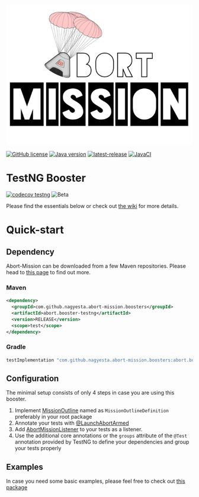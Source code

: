 ![Abort-Mission](../../.github/assets/Abort-Mission-logo_export_transparent_640.png)

[![GitHub license](https://img.shields.io/github/license/nagyesta/abort-mission?color=informational)](https://raw.githubusercontent.com/nagyesta/abort-mission/main/LICENSE)
[![Java version](https://img.shields.io/badge/Java%20version-11-yellow?logo=java)](https://img.shields.io/badge/Java%20version-11-yellow?logo=java)
[![latest-release](https://img.shields.io/github/v/tag/nagyesta/abort-mission?color=blue&logo=git&label=releases&sort=semver)](https://github.com/nagyesta/abort-mission/releases)
[![JavaCI](https://img.shields.io/github/actions/workflow/status/nagyesta/abort-mission/gradle.yml?logo=github&branch=main)](https://img.shields.io/github/actions/workflow/status/nagyesta/abort-mission/gradle.yml?logo=github&branch=main)

# TestNG Booster

[![codecov testng](https://img.shields.io/codecov/c/github/nagyesta/abort-mission?label=Coverage:%20TestNG&flag=testng&token=I832ZCIONI)](https://img.shields.io/codecov/c/github/nagyesta/abort-mission?label=Coverage:%20TestNG&flag=testng&token=I832ZCIONI)
![[Beta](https://img.shields.io/badge/Maturity-beta-blue)](https://img.shields.io/badge/Maturity-beta-blue)

Please find the essentials below or check out [the wiki](https://github.com/nagyesta/abort-mission/wiki) for more details. 

# Quick-start

## Dependency

Abort-Mission can be downloaded from a few Maven repositories. Please head to
[this page](https://github.com/nagyesta/abort-mission/wiki/Configuring-our-repository-for-your-build-system)
to find out more.

### Maven

```xml
<dependency>
  <groupId>com.github.nagyesta.abort-mission.boosters</groupId>
  <artifactId>abort.booster-testng</artifactId>
  <version>RELEASE</version>
  <scope>test</scope>
</dependency>
```
### Gradle

```groovy
testImplementation "com.github.nagyesta.abort-mission.boosters:abort.booster-testng:+"
```

## Configuration

The minimal setup consists of only 4 steps in case you are using this booster.

1. Implement [MissionOutline](../../mission-control/src/main/java/com/github/nagyesta/abortmission/core/outline/MissionOutline.java) named as `MissionOutlineDefinition`
preferably in your root package
2. Annotate your tests with [@LaunchAbortArmed](./src/main/java/com/github/nagyesta/abortmission/booster/testng/annotation/LaunchAbortArmed.java)
3. Add [AbortMissionListener](./src/main/java/com/github/nagyesta/abortmission/booster/testng/listener/AbortMissionListener.java) to your tests as a listener.
4. Use the additional core annotations or the `groups` attribute of the `@Test` annotation provided by TestNG to define your dependencies and group your tests properly

## Examples

In case you need some basic examples, please feel free to check out [this package](./src/test/java/com/github/nagyesta/abortmission/booster/testng)
